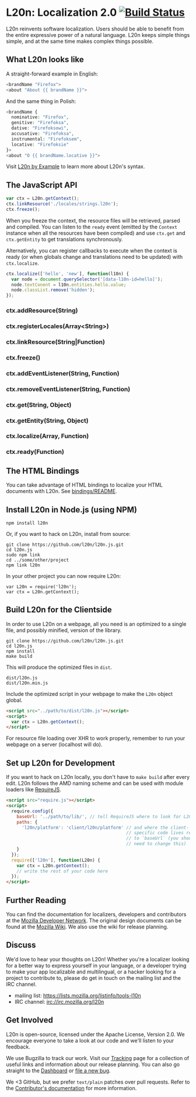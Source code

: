 L20n: Localization 2.0 [![Build Status][travisimage]][travislink]
=================================================================

[travisimage]: https://travis-ci.org/l20n/l20n.js.png?branch=master
[travislink]: https://travis-ci.org/l20n/l20n.js

L20n reinvents software localization. Users should be able to benefit from the 
entire expressive power of a natural language.  L20n keeps simple things 
simple, and at the same time makes complex things possible.


What L20n looks like
--------------------

A straight-forward example in English:

```php
<brandName "Firefox">
<about "About {{ brandName }}">
```

And the same thing in Polish:

```php
<brandName {
  nominative: "Firefox",
  genitive: "Firefoksa",
  dative: "Firefoksowi",
  accusative: "Firefoksa",
  instrumental: "Firefoksem",
  locative: "Firefoksie"
}>
<about "O {{ brandName.locative }}">
```

Visit [L20n by Example](http://l20n.org/learn) to learn more about L20n's 
syntax.


The JavaScript API
------------------

```javascript
var ctx = L20n.getContext();
ctx.linkResource('./locales/strings.l20n');
ctx.freeze();
```

When you freeze the context, the resource files will be retrieved, parsed and 
compiled.  You can listen to the `ready` event (emitted by the `Context` 
instance when all the resources have been compiled) and use `ctx.get` and 
`ctx.getEntity` to get translations synchronously.

Alternatively, you can register callbacks to execute when the context is ready 
(or when globals change and translations need to be updated) with 
`ctx.localize`.

```javascript
ctx.localize(['hello', 'new'], function(l10n) {
  var node = document.querySelector('[data-l10n-id=hello]');
  node.textConent = l10n.entities.hello.value;
  node.classList.remove('hidden');
});
```

### ctx.addResource(String)
### ctx.registerLocales(Array&lt;String&gt;)
### ctx.linkResource(String|Function)
### ctx.freeze()
### ctx.addEventListener(String, Function)
### ctx.removeEventListener(String, Function)
### ctx.get(String, Object)
### ctx.getEntity(String, Object)
### ctx.localize(Array, Function)
### ctx.ready(Function)


The HTML Bindings
-----------------

You can take advantage of HTML bindings to localize your HTML documents with 
L20n.  See [bindings/README][].

[bindings/README]: https://github.com/l20n/l20n.js/blob/master/bindings/README.md


Install L20n in Node.js (using NPM)
-----------------------------------

    npm install l20n

Or, if you want to hack on L20n, install from source:

    git clone https://github.com/l20n/l20n.js.git
    cd l20n.js
    sudo npm link
    cd ../some/other/project
    npm link l20n

In your other project you can now require L20n:

    var L20n = require('l20n');
    var ctx = L20n.getContext();


Build L20n for the Clientside
-----------------------------

In order to use L20n on a webpage, all you need is an optimized to a single 
file, and possibly minified, version of the library.

    git clone https://github.com/l20n/l20n.js.git
    cd l20n.js
    npm install
    make build

This will produce the optimized files in `dist`.

    dist/l20n.js
    dist/l20n.min.js

Include the optimized script in your webpage to make the `L20n` object global.

```html
<script src="../path/to/dist/l20n.js"></script>
<script>
  var ctx = L20n.getContext();
</script>
```

For resource file loading over XHR to work properly, remember to run your 
webpage on a server (localhost will do).


Set up L20n for Development
---------------------------

If you want to hack on L20n locally, you don't have to `make build` after every 
edit.  L20n follows the AMD naming scheme and can be used with module loaders 
like [RequireJS][].

[RequireJS]: http://requirejs.org/

```html
<script src="require.js"></script>
<script>
  require.config({ 
    baseUrl: '../path/to/lib/', // tell RequireJS where to look for L20n
    paths: {
      'l20n/platform': 'client/l20n/platform' // and where the client-
                                              // specific code lives relative
                                              // to `baseUrl` (you shouldn't
                                              // need to change this)
    }
  });
  require(['l20n'], function(L20n) {
    var ctx = L20n.getContext();
    // write the rest of your code here
  });
</script> 
```


Further Reading
---------------
You can find the documentation for localizers, developers and contributors at 
the [Mozilla Developer Network][].  The original design documents can be found 
at the [Mozilla Wiki][].  We also use the wiki for release planning.

[Mozilla Developer Network]: https://developer.mozilla.org/en-US/docs/L20n
[Mozilla Wiki]: https://wiki.mozilla.org/L20n


Discuss
-------
We'd love to hear your thoughts on L20n!  Whether you're a localizer looking 
for a better way to express yourself in your language, or a developer trying to 
make your app localizable and multilingual, or a hacker looking for a project 
to contribute to, please do get in touch on the mailing list and the IRC 
channel.

 - mailing list: https://lists.mozilla.org/listinfo/tools-l10n
 - IRC channel: [irc://irc.mozilla.org/l20n](irc://irc.mozilla.org/l20n)


Get Involved
------------
L20n is open-source, licensed under the Apache License, Version 2.0.  We 
encourage everyone to take a look at our code and we'll listen to your 
feedback.

We use Bugzilla to track our work. Visit our [Tracking] page for a collection 
of useful links and information about our release planning.  You can also go 
straight to the [Dashboard][] or [file a new bug][].

We <3 GitHub, but we prefer `text/plain` patches over pull requests.  Refer to 
the [Contributor's documentation][]  for more information.

[Tracking]: https://wiki.mozilla.org/L20n/Tracking 
[Dashboard]: https://bugzilla.mozilla.org/page.cgi?id=productdashboard.html&product=L20n&bug_status=open&tab=summary
[file a new bug]: https://bugzilla.mozilla.org/enter_bug.cgi?product=L20n
[Contributor's documentation]: https://developer.mozilla.org/en-US/docs/L20n/Contribute
